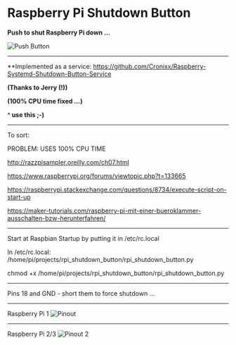 # Raspberry Pi Shutdown Button

**Push to shut Raspberry Pi down ...**

![Push Button](https://static.thenounproject.com/png/509859-200.png)

---

**Implemented as a service: https://github.com/Cronixx/Raspberry-Systemd-Shutdown-Button-Service 

**(Thanks to Jerry (!))**

**(100% CPU time fixed ...)**

**^ use this ;-)**

---


To sort:

PROBLEM: USES 100% CPU TIME

http://razzpisampler.oreilly.com/ch07.html

https://www.raspberrypi.org/forums/viewtopic.php?t=133665

https://raspberrypi.stackexchange.com/questions/8734/execute-script-on-start-up

https://maker-tutorials.com/raspberry-pi-mit-einer-bueroklammer-ausschalten-bzw-herunterfahren/

---

Start at Raspbian Startup by putting it in /etc/rc.local

In /etc/rc.local: /home/pi/projects/rpi_shutdown_button/rpi_shutdown_button.py

chmod +x /home/pi/projects/rpi_shutdown_button/rpi_shutdown_button.py

---

Pins 18 and GND - short them to force shutdown ...

---
Raspberry Pi 1
![Pinout](http://razzpisampler.oreilly.com/images/rpck_1101.png)

---

Raspberry Pi 2/3
![Pinout 2](https://www.jameco.com/Jameco/workshop/circuitnotes/raspberry_pi_circuit_note_fig2.jpg)
